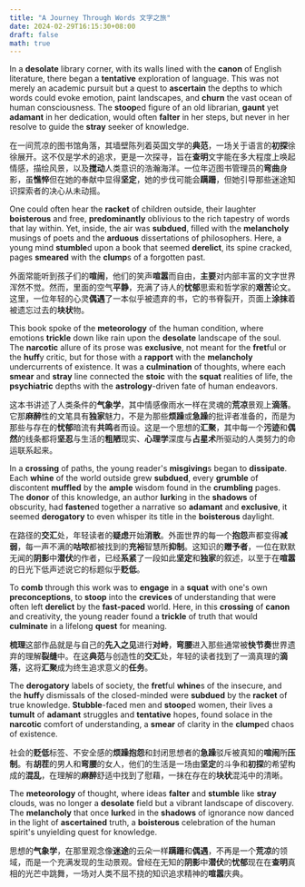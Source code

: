 ```yaml
---
title: "A Journey Through Words 文字之旅"
date: 2024-02-29T16:15:30+08:00
draft: false
math: true
---
```


In a **desolate** library corner, with its walls lined with the **canon** of English literature, there began a **tentative** exploration of language. This was not merely an academic pursuit but a quest to **ascertain** the depths to which words could evoke emotion, paint landscapes, and **churn** the vast ocean of human consciousness. The **stoop**ed figure of an old librarian, **gaunt** yet **adamant** in her dedication, would often **falter** in her steps, but never in her resolve to guide the **stray** seeker of knowledge.

在一间荒凉的图书馆角落，其墙壁陈列着英国文学的**典范**，一场关于语言的**初探**徐徐展开。这不仅是学术的追求，更是一次探寻，旨在**查明**文字能在多大程度上唤起情感，描绘风景，以及**搅动**人类意识的浩瀚海洋。一位年迈图书管理员的**弯曲**身影，虽**憔悴**但在她的奉献中显得**坚定**，她的步伐可能会**蹒跚**，但她引导那些迷途知识探索者的决心从未动摇。

One could often hear the **racket** of children outside, their laughter **boisterous** and free, **predominantly** oblivious to the rich tapestry of words that lay within. Yet, inside, the air was **subdued**, filled with the **melancholy** musings of poets and the **arduous** dissertations of philosophers. Here, a young mind **stumble**d upon a book that seemed **derelict**, its spine cracked, pages **smeared** with the **clump**s of a forgotten past.

外面常能听到孩子们的**喧闹**，他们的笑声**喧嚣**而自由，**主要**对内部丰富的文字世界浑然不觉。然而，里面的空气**平静**，充满了诗人的**忧郁**思索和哲学家的**艰苦**论文。这里，一位年轻的心灵**偶遇**了一本似乎被遗弃的书，它的书脊裂开，页面上**涂抹**着被遗忘过去的**块状**物。

This book spoke of the **meteorology** of the human condition, where emotions **trickle** down like rain upon the **desolate** landscape of the soul. The **narcotic** allure of its prose was **exclusive**, not meant for the **fret**ful or the **huff**y critic, but for those with a **rapport** with the **melancholy** undercurrents of existence. It was a **culmination** of thoughts, where each **smear** and **stray** line connected the **stoic** with the **squat** realities of life, the **psychiatric** depths with the **astrology**-driven fate of human endeavors.

这本书讲述了人类条件的**气象学**，其中情感像雨水一样在灵魂的**荒凉**景观上**滴落**。它那**麻醉**性的文笔具有**独家**魅力，不是为那些**烦躁**或**急躁**的批评者准备的，而是为那些与存在的**忧郁**暗流有**共鸣**者而设。这是一个思想的**汇聚**，其中每一个**污迹**和**偶然**的线条都将**坚忍**与生活的**粗陋**现实、**心理学**深度与**占星术**所驱动的人类努力的命运联系起来。

In a **crossing** of paths, the young reader's **misgiving**s began to **dissipate**. Each **whine** of the world outside grew **subdued**, every **grumble** of discontent **muffled** by the **ample** wisdom found in the **crumbling** pages. The **donor** of this knowledge, an author **lurk**ing in the **shadows** of obscurity, had **fasten**ed together a narrative so **adamant** and **exclusive**, it seemed **derogatory** to even whisper its title in the **boisterous** daylight.

在路径的**交汇**处，年轻读者的**疑虑**开始**消散**。外面世界的每一个**抱怨**声都变得**减弱**，每一声不满的**咕哝**都被找到的**充裕**智慧所**抑制**。这知识的**赠予者**，一位在默默无闻的**阴影**中**潜伏**的作者，已经**系紧**了一段如此**坚定**和**独家**的叙述，以至于在**喧嚣**的日光下低声述说它的标题似乎**贬低**。

To **comb** through this work was to **engage** in a **squat** with one's own **preconceptions**, to **stoop** into the **crevices** of understanding that were often left **derelict** by the **fast-paced** world. Here, in this **crossing** of **canon** and creativity, the young reader found a **trickle** of truth that would **culminate** in a lifelong **quest** for meaning.

**梳理**这部作品就是与自己的**先入之见**进行**对峙**，**弯腰**进入那些通常被**快节奏**世界遗弃的理解**裂缝**中。在这**典范**与创造性的**交汇**处，年轻的读者找到了一滴真理的**滴落**，这将**汇聚**成为终生追求意义的**任务**。

The **derogatory** labels of society, the **fret**ful **whine**s of the insecure, and the **huff**y dismissals of the closed-minded were **subdued** by the **racket** of true knowledge. **Stubble**-faced men and **stoop**ed women, their lives a **tumult** of **adamant** struggles and **tentative** hopes, found solace in the **narcotic** comfort of understanding, a **smear** of clarity in the **clump**ed chaos of existence.

社会的**贬低**标签、不安全感的**烦躁抱怨**和封闭思想者的**急躁**驳斥被真知的**喧闹**所**压制**。有**胡茬**的男人和**弯腰**的女人，他们的生活是一场由**坚定**的斗争和**初探**的希望构成的**混乱**，在理解的**麻醉**舒适中找到了慰藉，一抹在存在的**块状**混沌中的清晰。

The **meteorology** of thought, where ideas **falter** and **stumble** like **stray** clouds, was no longer a **desolate** field but a vibrant landscape of discovery. The **melancholy** that once **lurk**ed in the **shadows** of ignorance now danced in the light of **ascertained** truth, a **boisterous** celebration of the human spirit's unyielding quest for knowledge.

思想的**气象学**，在那里观念像**迷途**的云朵一样**蹒跚**和**偶遇**，不再是一个**荒凉**的领域，而是一个充满发现的生动景观。曾经在无知的**阴影**中**潜伏**的**忧郁**现在在**查明**真相的光芒中跳舞，一场对人类不屈不挠的知识追求精神的**喧嚣**庆典。
